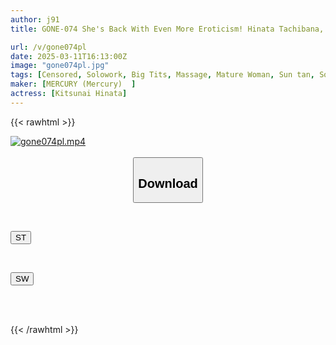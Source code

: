 ```yaml
---
author: j91
title: GONE-074 She's Back With Even More Eroticism! Hinata Tachibana, A Beautiful Model With A Sexy Black Tanned Sister Whose Uterus Craves Sperm

url: /v/gone074pl
date: 2025-03-11T16:13:00Z
image: "gone074pl.jpg"
tags: [Censored, Solowork, Big Tits, Massage, Mature Woman, Sun tan, Soapland	]
maker: [MERCURY (Mercury)  ]
actress: [Kitsunai Hinata]
---
```



{{< rawhtml >}}

<div class="video" data-videoid="LLy1Okk2xOuRRlL">
    <a href="javascript:;">
        <img src="/v/gone074pl/gone074pl.jpg" width="WIDTH" height="HEIGHT" alt="gone074pl.mp4" loading="lazy">
    </a>
</div>

<script type="text/javascript" src="https://j91.asia/asset/on-demand-st.js"></script>

<br>
  <link rel="stylesheet" href="https://j91.asia/asset/bs5.css">
  
  <center>
  <button class="btn btn-primary" type="button" data-bs-toggle="collapse" data-bs-target=".multi-collapse" aria-expanded="false" aria-controls="multiCollapseExample1 multiCollapseExample2"><h2>Download</h2></button></center>
</p>
<div class="row">
  <div class="col">
    <div class="collapse multi-collapse" id="multiCollapseExample1">
      <div class="card card-body">
	      	      <br>
<div class="buttons">  
<p><a href="/v/gone074pl/st.html" target="_blank"><button class="btn-hover color-3"><i class="fa fa-download"></i> ST</button></a></p></div>
    </div>
  </div>
</div>
  <div class="col">
    <div class="collapse multi-collapse" id="multiCollapseExample2">
      <div class="card card-body">
	      <br>
<div class="buttons">
<p><a href="/v/gone074pl/sw.html" target="_blank"><button class="btn-hover color-2"><i class="fa fa-download"></i> SW</button></a></p></div>
<br><br>
      </div>
    </div>
  </div>
</div>

{{< /rawhtml >}}